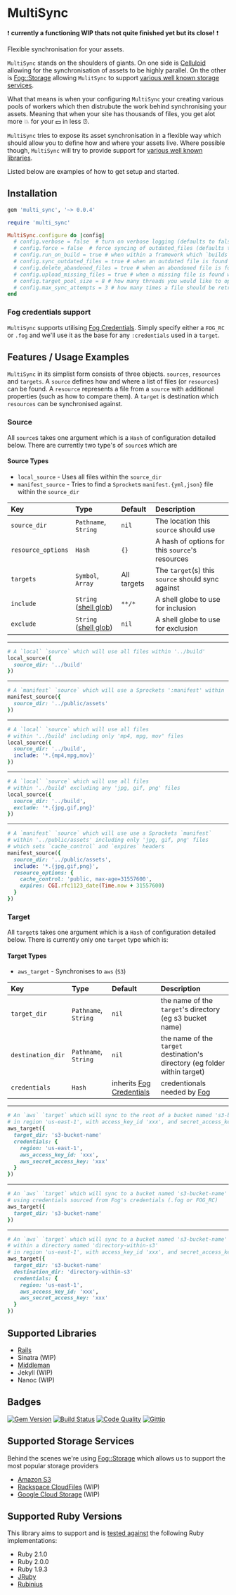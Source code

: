 # MultiSync

:heavy_exclamation_mark: **currently a functioning WIP thats not quite finished yet but its close!** :heavy_exclamation_mark:

Flexible synchronisation for your assets.

`MultiSync` stands on the shoulders of giants. On one side is [Celluloid](http://celluloid.io) allowing for the synchronisation of assets to be highly parallel. On the other is [Fog::Storage](https://github.com/fog/fog) allowing `MulitSync` to support [various well known storage services](#storage-services).

What that means is when your configuring `MultiSync` your creating various pools of workers which then distrubute the work behind synchronising your assets. Meaning that when your site has thousands of files, you get alot more :boom: for your :dollar: in less :alarm_clock:.

`MultiSync` tries to expose its asset synchronisation in a flexible way which should allow you to define how and where your assets live. Where possible though, `MultiSync` will try to provide support for [various well known libraries](#supported-libraries).

Listed below are examples of how to get setup and started.

## Installation

```ruby
gem 'multi_sync', '~> 0.0.4'
```

```ruby
require 'multi_sync'

MultiSync.configure do |config|
  # config.verbose = false  # turn on verbose logging (defaults to false)
  # config.force = false  # force syncing of outdated_files (defaults to false)
  # config.run_on_build = true # when within a framework which `builds` assets, whether to sync afterwards (defaults to true)
  # config.sync_outdated_files = true # when an outdated file is found whether to replace it (defaults to true)
  # config.delete_abandoned_files = true # when an abondoned file is found whether to remove it (defaults to true)
  # config.upload_missing_files = true # when a missing file is found whether to upload it (defaults to true)
  # config.target_pool_size = 8 # how many threads you would like to open for each target (defaults to the amount of CPU core's your machine has)
  # config.max_sync_attempts = 3 # how many times a file should be retried if there was an error during sync (defaults to 3)
end
```

### Fog credentials support

`MultiSync` supports utilising [Fog Credentials](http://fog.io/about/getting_started.html#credentials). Simply specify either a `FOG_RC` or `.fog` and we'll use it as the base for any `:credentials` used in a `target`.

## Features / Usage Examples

`MultiSync` in its simplist form consists of three objects. `sources`, `resources` and `targets`. A `source` defines how and where a list of files (or `resources`) can be found. A `resource` represents a file from a `source` with additional properties (such as how to compare them). A `target` is destination which `resources` can be synchronised against.

### Source

All `source`s takes one argument which is a `Hash` of configuration detailed below. There are currently two type's of `source`s which are

#### Source Types

- `local_source` - Uses all files within the `source_dir`
- `manifest_source` - Tries to find a `Sprocket`s `manifest.{yml,json}` file within the `source_dir`

| Key | Type | Default | Description |
| :-- | :--- | :------ | :---------- |
| `source_dir` | `Pathname`, `String` | `nil` | The location this `source` should use |
| `resource_options` | `Hash` | `{}` | A hash of options for this `source`'s resources |
| `targets` | `Symbol`, `Array` | All targets | The `target`(s) this `source` should sync against |
| `include` | `String` ([shell glob](http://www.ruby-doc.org/core-2.1.1/Dir.html#method-c-glob)) | `**/*` | A shell globe to use for inclusion |
| `exclude` | `String` ([shell glob](http://www.ruby-doc.org/core-2.1.1/Dir.html#method-c-glob)) | `nil` | A shell globe to use for exclusion |
___

```ruby
# A `local` `source` which will use all files within '../build'
local_source({
  source_dir: '../build'
})
```
___

```ruby
# A `manifest` `source` which will use a Sprockets ':manifest' within '../public/assets'
manifest_source({
  source_dir: '../public/assets'
})
```
___

```ruby
# A `local` `source` which will use all files
# within '../build' including only 'mp4, mpg, mov' files
local_source({
  source_dir: '../build',
  include: '*.{mp4,mpg,mov}'
})
```
___

```ruby
# A `local` `source` which will use all files
# within '../build' excluding any 'jpg, gif, png' files
local_source({
  source_dir: '../build',
  exclude: '*.{jpg,gif,png}'
})
```
___

```ruby
# A `manifest` `source` which will use use a Sprockets `manifest`
# within '../public/assets' including only 'jpg, gif, png' files
# which sets `cache_control` and `expires` headers
manifest_source({
  source_dir: '../public/assets',
  include: '*.{jpg,gif,png}',
  resource_options: {
    cache_control: 'public, max-age=31557600',
    expires: CGI.rfc1123_date(Time.now + 31557600)
  }
})
```

### Target

All `target`s takes one argument which is a `Hash` of configuration detailed below. There is currently only one `target` type which is:

#### Target Types

- `aws_target` - Synchronises to `aws` (`S3`)

| Key | Type | Default | Description |
| :-- | :--- | :------ | :---------- |
| `target_dir` | `Pathname`, `String` | `nil` | the name of the `target`'s directory (eg s3 bucket name) |
| `destination_dir` | `Pathname`, `String` | `nil` | the name of the `target` destination's directory (eg folder within target) |
| `credentials` | `Hash` | inherits [Fog Credentials](https://github.com/karlfreeman/multi_sync#fog-credentials-support) | credentionals needed by [Fog](http://fog.io) |
___

```ruby
# An `aws` `target` which will sync to the root of a bucket named 's3-bucket-name'
# in region 'us-east-1', with access_key_id 'xxx', and secret_access_key 'xxx'
aws_target({
  target_dir: 's3-bucket-name'
  credentials: {
    region: 'us-east-1',
    aws_access_key_id: 'xxx',
    aws_secret_access_key: 'xxx'
  }
})
```
___

```ruby
# An `aws` `target` which will sync to a bucket named 's3-bucket-name'
# using credentials sourced from Fog's credentials (.fog or FOG_RC)
aws_target({
  target_dir: 's3-bucket-name'
})
```
___

```ruby
# An `aws` `target` which will sync to a bucket named 's3-bucket-name'
# within a directory named 'directory-within-s3'
# in region 'us-east-1', with access_key_id 'xxx', and secret_access_key 'xxx'
aws_target({
  target_dir: 's3-bucket-name'
  destination_dir: 'directory-within-s3'
  credentials: {
    region: 'us-east-1',
    aws_access_key_id: 'xxx',
    aws_secret_access_key: 'xxx'
  }
})
```

## Supported Libraries

- [Rails](https://github.com/karlfreeman/multi_sync-rails)
- Sinatra (WIP)
- [Middleman](https://github.com/karlfreeman/multi_sync-middleman)
- Jekyll (WIP)
- Nanoc (WIP)

## Badges

[![Gem Version](http://img.shields.io/gem/v/multi_sync.svg)][gem]
[![Build Status](http://img.shields.io/travis/karlfreeman/multi_sync.svg)][travis]
[![Code Quality](http://img.shields.io/codeclimate/github/karlfreeman/multi_sync.svg)][codeclimate]
[![Gittip](http://img.shields.io/gittip/karlfreeman.svg)][gittip]

## Supported Storage Services

Behind the scenes we're using [Fog::Storage](http://fog.io/storage) which allows us to support the most popular storage providers

- [Amazon S3](http://aws.amazon.com/s3)
- [Rackspace CloudFiles](http://www.rackspace.com/cloud/files) (WIP)
- [Google Cloud Storage](https://developers.google.com/storage) (WIP)

## Supported Ruby Versions

This library aims to support and is [tested against][travis] the following Ruby
implementations:

- Ruby 2.1.0
- Ruby 2.0.0
- Ruby 1.9.3
- [JRuby][jruby]
- [Rubinius][rubinius]

[gem]: https://rubygems.org/gems/multi_sync
[travis]: http://travis-ci.org/karlfreeman/multi_sync
[codeclimate]: https://codeclimate.com/github/karlfreeman/multi_sync
[gittip]: https://www.gittip.com/karlfreeman
[jruby]: http://www.jruby.org
[rubinius]: http://rubini.us
